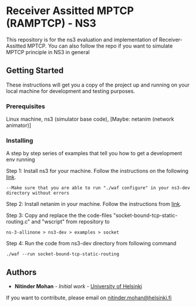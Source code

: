 # Receiver Assitted MPTCP (RAMPTCP) - NS3

This repository is for the ns3 evaluation and implementation of Receiver-Assitted MPTCP. You can also follow the repo if you want to simulate MPTCP principle in NS3 in general

## Getting Started

These instructions will get you a copy of the project up and running on your local machine for development and testing purposes. 

### Prerequisites

Linux machine, ns3 (simulator base code), [Maybe: netanim (network animator)]

### Installing

A step by step series of examples that tell you how to get a development env running

Step 1: Install ns3 for your machine. Follow the instructions on the following <a href="https://www.nsnam.org/wiki/Installation">link</a>. 

```
--Make sure that you are able to run "./waf configure" in your ns3-dev directory without errors
```


Step 2: Install netanim in your machine. Follow the instructions from <a href="https://www.nsnam.org/wiki/NetAnim_3.107">link</a>. 


Step 3: Copy and replace the the code-files "socket-bound-tcp-static-routing.c" and "wscript" from repository to 
```
ns-3-allinone > ns3-dev > examples > socket
```


Step 4: Run the code from ns3-dev directory from following command 
```
./waf --run socket-bound-tcp-static-routing
```

## Authors

* **Nitinder Mohan** - *Initial work* - [University of Helsinki](https://www.cs.helsinki.fi/u/nmohan/)

If you want to contribute, please email on nitinder.mohan@helsinki.fi

